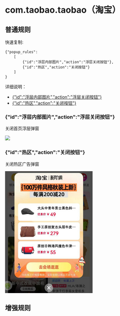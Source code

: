 # com.taobao.taobao（淘宝）

## 普通规则

快速复制:
```
{"popup_rules":
    [
        {"id":"浮层内部图片","action":"浮层关闭按钮"},
        {"id":"热区","action":"关闭按钮"}
    ]
}
```
详细说明：
- [{"id":"浮层内部图片","action":"浮层关闭按钮"}](#id浮层内部图片action浮层关闭按钮)
- [{"id":"热区","action":"关闭按钮"}](#id热区action关闭按钮)

### {"id":"浮层内部图片","action":"浮层关闭按钮"}
关闭首页浮层弹窗

![](./assets/首页浮层弹窗.jpg)

### {"id":"热区","action":"关闭按钮"}
关闭热区广告弹窗

![](./assets/热区广告弹窗.jpg)

## 增强规则